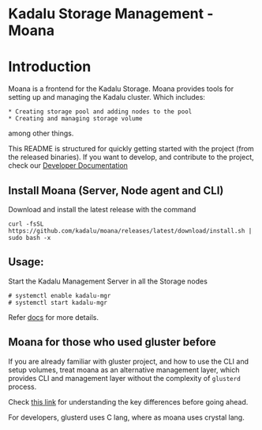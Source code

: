 # Kadalu Storage Management - Moana
# Introduction

Moana is a frontend for the Kadalu Storage. Moana provides tools for setting up and managing the Kadalu cluster. Which includes:

    * Creating storage pool and adding nodes to the pool
    * Creating and managing storage volume
among other things.

This README is structured for quickly getting started with the project (from the released binaries). If you want to develop, and contribute to the project, check our [Developer Documentation](./docs/devel/README.adoc)

## Install Moana (Server, Node agent and CLI)

Download and install the latest release with the command

```
curl -fsSL https://github.com/kadalu/moana/releases/latest/download/install.sh | sudo bash -x
```

## Usage:

Start the Kadalu Management Server in all the Storage nodes

```
# systemctl enable kadalu-mgr
# systemctl start kadalu-mgr
```

Refer [docs](./docs) for more details.

## Moana for those who used gluster before

If you are already familiar with gluster project, and how to use the CLI and setup volumes, treat moana as an alternative management layer, which provides CLI and management layer without the complexity of `glusterd` process.

Check [this link](https://kadalu.tech/gluster-vs-kadalu/) for understanding the key differences before going ahead.

For developers, glusterd uses C lang, where as moana uses crystal lang.